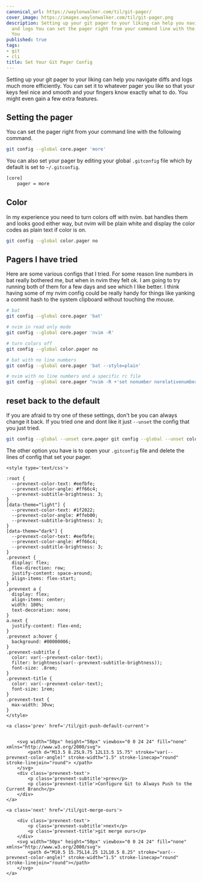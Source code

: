 ```yaml
---
canonical_url: https://waylonwalker.com/til/git-pager/
cover_image: https://images.waylonwalker.com/til/git-pager.png
description: Setting up your git pager to your liking can help you navigate diffs
  and logs You can set the pager right from your command line with the following command.
  You
published: true
tags:
- git
- cli
title: Set Your Git Pager Config
---
```


Setting up your git pager to your liking can help you navigate diffs and logs much more efficiently.  You can set it to whatever pager you like so that your keys feel nice and smooth and your fingers know exactly what to do.  You might even gain a few extra features.

## Setting the pager

You can set the pager right from your command line with the following command.

``` bash
git config --global core.pager 'more'
```

You can also set your pager by editing your global `.gitconfig` file which by default is set to `~/.gitconfig`.

``` bash
[core]
    pager = more
```

## Color

In my experience you need to turn colors off with nvim.  bat handles them and looks good either way, but nvim will be plain white and display the color codes as plain text if color is on.

``` bash
git config --global color.pager no
```

## Pagers I have tried

Here are some various configs that I tried.  For some reason line numbers in bat really bothered me, but when in nvim they felt ok.  I am going to try running both of them for a few days and see which I like better.  I think having some of my nvim config could be really handy for things like yanking a commit hash to the system clipboard without touching the mouse.

``` bash
# bat
git config --global core.pager 'bat'

# nvim in read only mode
git config --global core.pager 'nvim -R'

# turn colors off
git config --global color.pager no

# bat with no line numbers
git config --global core.pager 'bat --style=plain'

# nvim with no line numbers and a specific rc file
git config --global core.pager "nvim -R +'set nonumber norelativenumber' -u ~/.config/nvim/init-git.vim"
```

## reset back to the default

If you are afraid to try one of these settings, don't be you can always change it back.  If you tried one and dont like it just `--unset` the config that you just tried.

``` bash
git config --global --unset core.pager git config --global --unset color.pager
```

The other option you have is to open your `.gitconfig` file and delete the lines of config that set your pager.
<div class='prevnext'>

    <style type='text/css'>

    :root {
      --prevnext-color-text: #eefbfe;
      --prevnext-color-angle: #ff66c4;
      --prevnext-subtitle-brightness: 3;
    }
    [data-theme="light"] {
      --prevnext-color-text: #1f2022;
      --prevnext-color-angle: #ffeb00;
      --prevnext-subtitle-brightness: 3;
    }
    [data-theme="dark"] {
      --prevnext-color-text: #eefbfe;
      --prevnext-color-angle: #ff66c4;
      --prevnext-subtitle-brightness: 3;
    }
    .prevnext {
      display: flex;
      flex-direction: row;
      justify-content: space-around;
      align-items: flex-start;
    }
    .prevnext a {
      display: flex;
      align-items: center;
      width: 100%;
      text-decoration: none;
    }
    a.next {
      justify-content: flex-end;
    }
    .prevnext a:hover {
      background: #00000006;
    }
    .prevnext-subtitle {
      color: var(--prevnext-color-text);
      filter: brightness(var(--prevnext-subtitle-brightness));
      font-size: .8rem;
    }
    .prevnext-title {
      color: var(--prevnext-color-text);
      font-size: 1rem;
    }
    .prevnext-text {
      max-width: 30vw;
    }
    </style>
    
    <a class='prev' href='/til/git-push-default-current'>
    

        <svg width="50px" height="50px" viewbox="0 0 24 24" fill="none" xmlns="http://www.w3.org/2000/svg">
            <path d="M13.5 8.25L9.75 12L13.5 15.75" stroke="var(--prevnext-color-angle)" stroke-width="1.5" stroke-linecap="round" stroke-linejoin="round"> </path>
        </svg>
        <div class='prevnext-text'>
            <p class='prevnext-subtitle'>prev</p>
            <p class='prevnext-title'>Configure Git to Always Push to the Current Branch</p>
        </div>
    </a>
    
    <a class='next' href='/til/git-merge-ours'>
    
        <div class='prevnext-text'>
            <p class='prevnext-subtitle'>next</p>
            <p class='prevnext-title'>git merge ours</p>
        </div>
        <svg width="50px" height="50px" viewbox="0 0 24 24" fill="none" xmlns="http://www.w3.org/2000/svg">
            <path d="M10.5 15.75L14.25 12L10.5 8.25" stroke="var(--prevnext-color-angle)" stroke-width="1.5" stroke-linecap="round" stroke-linejoin="round"></path>
        </svg>
    </a>
  </div>